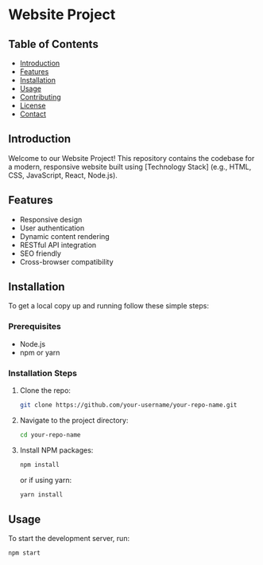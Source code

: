 # Website Project

## Table of Contents

- [Introduction](#introduction)
- [Features](#features)
- [Installation](#installation)
- [Usage](#usage)
- [Contributing](#contributing)
- [License](#license)
- [Contact](#contact)

## Introduction

Welcome to our Website Project! This repository contains the codebase for a modern, responsive website built using [Technology Stack] (e.g., HTML, CSS, JavaScript, React, Node.js).

## Features

- Responsive design
- User authentication
- Dynamic content rendering
- RESTful API integration
- SEO friendly
- Cross-browser compatibility

## Installation

To get a local copy up and running follow these simple steps:

### Prerequisites

- Node.js
- npm or yarn

### Installation Steps

1. Clone the repo:
    ```sh
    git clone https://github.com/your-username/your-repo-name.git
    ```
2. Navigate to the project directory:
    ```sh
    cd your-repo-name
    ```
3. Install NPM packages:
    ```sh
    npm install
    ```
    or if using yarn:
    ```sh
    yarn install
    ```

## Usage

To start the development server, run:
```sh
npm start
